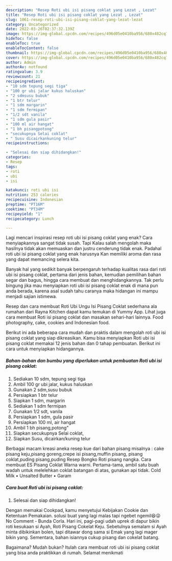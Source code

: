 ```yaml
---
description: "Resep Roti ubi isi pisang coklat yang Lezat , Lezat"
title: "Resep Roti ubi isi pisang coklat yang Lezat , Lezat"
slug: 1061-resep-roti-ubi-isi-pisang-coklat-yang-lezat-lezat
category: Uncategorized
date: 2022-03-26T02:37:32.139Z
image: https://img-global.cpcdn.com/recipes/496d05e0410ba956/680x482cq70/roti-ubi-isi-pisang-coklat-foto-resep-utama.jpg
hideToc: false
enableToc: true
enableTocContent: false
thumbnail: https://img-global.cpcdn.com/recipes/496d05e0410ba956/680x482cq70/roti-ubi-isi-pisang-coklat-foto-resep-utama.jpg
cover: https://img-global.cpcdn.com/recipes/496d05e0410ba956/680x482cq70/roti-ubi-isi-pisang-coklat-foto-resep-utama.jpg
author: Admin
authorAv: notfound
ratingvalue: 3.9
reviewcount: 21
recipeingredient:
- "10 sdm tepung segi tiga"
- "100 gr ubi jalar kukus haluskan"
- "2 sdmsusu bubuk"
- "1 btr telur"
- "1 sdm margarin"
- "1 sdm fermipan"
- "1/2 sdt vanila"
- "1 sdm gula pasir"
- "100 ml air hangat"
- "1 bh pisangpotong"
- "secukupnya Selai coklat"
- " Susu dicairkankuning telur"
recipeinstructions:

- "Selesai dan siap dihidangkan!"
categories:
- Resep
tags:
- roti
- ubi
- isi

katakunci: roti ubi isi 
nutrition: 253 calories
recipecuisine: Indonesian
preptime: "PT16M"
cooktime: "PT34M"
recipeyield: "1"
recipecategory: Lunch

---
```



Lagi mencari inspirasi resep roti ubi isi pisang coklat yang enak? Cara menyiapkannya sangat tidak susah. Tapi Kalau salah mengolah maka hasilnya tidak akan memuaskan dan justru cenderung tidak enak. Padahal roti ubi isi pisang coklat yang enak harusnya Kan memiliki aroma dan rasa yang dapat memancing selera kita.


Banyak hal yang sedikit banyak berpengaruh terhadap kualitas rasa dari roti ubi isi pisang coklat, pertama dari jenis bahan, kemudian pemilihan bahan segar dan bagus, hingga cara membuat dan menghidangkannya. Tak perlu bingung jika mau menyiapkan roti ubi isi pisang coklat enak di mana pun anda berada, karena asal sudah tahu caranya maka hidangan ini mampu menjadi sajian istimewa.

Resep dan cara membuat Roti Ubi Ungu Isi Pisang Coklat sederhana ala rumahan dari Rayna Kitchen dapat kamu temukan di Yummy App. Lihat juga cara membuat Roti isi pisang coklat dan masakan sehari-hari lainnya. Food photography, cake, cookies and Indonesian food.


Berikut ini ada beberapa cara mudah dan praktis dalam mengolah roti ubi isi pisang coklat yang siap dikreasikan. Kamu bisa menyiapkan Roti ubi isi pisang coklat memakai 12 jenis bahan dan 0 tahap pembuatan. Berikut ini cara untuk menyiapkan hidangannya.

<!--inarticleads1-->

##### Bahan-bahan dan bumbu yang diperlukan untuk pembuatan Roti ubi isi pisang coklat:

1. Sediakan 10 sdm, tepung segi tiga
1. Ambil 100 gr ubi jalar, kukus haluskan
1. Gunakan 2 sdm,susu bubuk
1. Persiapkan 1 btr telur
1. Siapkan 1 sdm, margarin
1. Sediakan 1 sdm fermipan
1. Gunakan 1/2 sdt, vanila
1. Persiapkan 1 sdm, gula pasir
1. Persiapkan 100 ml, air hangat
1. Ambil 1 bh pisang,potong&#34;
1. Siapkan secukupnya Selai coklat,
1. Siapkan  Susu, dicairkan/kuning telur


Berbagai macam kreasi aneka resep kue dari bahan pisang misalnya : cake pisang keju,pisang goreng,crepe isi pisang,muffin pisang, pisang coklat,puding pisang,puding Resep Bongko Roti pisang nangka. Cara membuat ES Pisang Coklat Warna warni. Pertama-tama, ambil satu buah wadah untuk melelehkan coklat batangan di atas, gunakan api tidak. Cold Milk • Unsalted Butter • Garam 

<!--inarticleads2-->

##### Cara buat Roti ubi isi pisang coklat:


1. Selesai dan siap dihidangkan!

Dengan memakai Cookpad, kamu menyetujui Kebijakan Cookie dan Ketentuan Pemakaian. solusi buat yang lagi malas tapi ngebet ngemil😆😜 No Comment - Bunda Corla. Hari ini, pagi-pagi udah uprek di dapur bikin roti kesukaan si Ayah, Roti Pisang Cokelat Keju. Sebetulnya semalam si Ayah minta dibikinkan bolen, tapi ditawar dong sama si Emak yang lagi mager bikin yang. Sementara, bahan isiannya cukup pisang dan cokelat batang. 

Bagaimana? Mudah bukan? Itulah cara membuat roti ubi isi pisang coklat yang bisa anda praktikkan di rumah. Selamat menikmati
